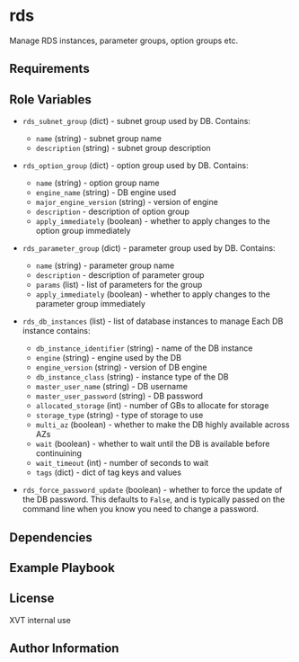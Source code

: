 rds
===

Manage RDS instances, parameter groups, option groups etc.

Requirements
------------


Role Variables
--------------

* `rds_subnet_group` (dict) - subnet group used by DB.
  Contains:
    - `name` (string) - subnet group name
    - `description` (string) - subnet group description 

* `rds_option_group` (dict) - option group used by DB.
  Contains:
    - `name` (string) - option group name
    - `engine_name` (string) - DB engine used
    - `major_engine_version` (string) - version of engine
    - `description` - description of option group
    - `apply_immediately` (boolean) - whether to apply changes to the option group immediately

* `rds_parameter_group` (dict) - parameter group used by DB.
  Contains:
    - `name` (string) - parameter group name
    - `description` - description of parameter group
    - `params` (list) - list of parameters for the group
    - `apply_immediately` (boolean) - whether to apply changes to the parameter group immediately

* `rds_db_instances` (list) - list of database instances to manage
  Each DB instance contains:
    - `db_instance_identifier` (string) - name of the DB instance
    - `engine` (string) - engine used by the DB
    - `engine_version` (string) - version of DB engine
    - `db_instance_class` (string) - instance type of the DB
    - `master_user_name` (string) - DB username
    - `master_user_password` (string) - DB password
    - `allocated_storage` (int) - number of GBs to allocate for storage
    - `storage_type` (string) - type of storage to use
    - `multi_az` (boolean) - whether to make the DB highly available across AZs
    - `wait` (boolean) - whether to wait until the DB is available before continuining
    - `wait_timeout` (int) - number of seconds to wait
    - `tags` (dict) - dict of tag keys and values

* `rds_force_password_update` (boolean) - whether to force the update of the DB password. This
  defaults to `False`, and is typically passed on the command line when you know you need to change
  a password.


Dependencies
------------


Example Playbook
----------------


License
-------

XVT internal use

Author Information
------------------
